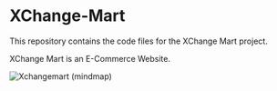 # XChange-Mart

This repository contains the code files for the XChange Mart project.

XChange Mart is an E-Commerce Website.

![Xchangemart (mindmap)](https://github.com/user-attachments/assets/c33baa18-a384-45c2-854d-9257d01b1f04)
